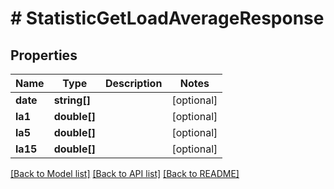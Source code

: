# # StatisticGetLoadAverageResponse

## Properties

Name | Type | Description | Notes
------------ | ------------- | ------------- | -------------
**date** | **string[]** |  | [optional]
**la1** | **double[]** |  | [optional]
**la5** | **double[]** |  | [optional]
**la15** | **double[]** |  | [optional]

[[Back to Model list]](../../README.md#models) [[Back to API list]](../../README.md#endpoints) [[Back to README]](../../README.md)
